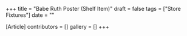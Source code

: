 +++
title = "Babe Ruth Poster (Shelf Item)"
draft = false
tags = ["Store Fixtures"]
date = ""

[Article]
contributors = []
gallery = []
+++